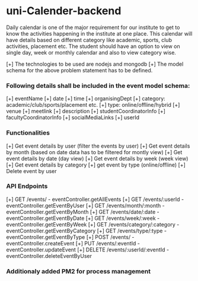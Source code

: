 # uni-Calender-backend

Daily calendar is one of the major requirement for our institute to get to know the activities happening in the institute at one place. This calendar will have details based on different category like academic, sports, club activities, placement etc. The student should have an option to view on single day, week or
monthly calendar and also to view category wise.

[+] The technologies to be used are nodejs and mongodb
[+] The model schema for the above problem statement has to be defined.

### Following details shall be included in the event model schema:

[+] eventName
[+] date
[+] time
[+] organisingDept
[+] category: academic/club/sports/placement etc.
[+] type: online/offline/hybrid
[+] venue
[+] meetlink
[+] description
[+] studentCoordinatorInfo
[+] facultyCoordinatorInfo
[+] socialMediaLinks 
[+] userId


### Functionalities
[+] Get event details by user (filter the events by user) 
[+] Get event details by month (based on date data has to be filtered for montly view) 
[+] Get event details by date (day view)
[+] Get event details by week (week view) 
[+] Get event details by category 
[+] get event by type (online/offline)
[+] Delete event by user


### API Endpoints
[+] GET /events/ - eventController.getAllEvents
[+] GET /events/:userId - eventController.getEventByUser
[+] GET /events/month/:month - eventController.getEventByMonth
[+] GET /events/date/:date - eventController.getEventByDate
[+] GET /events/week/:week - eventController.getEventByWeek
[+] GET /events/category/:category - eventController.getEventByCategory
[+] GET /events/type/:type - eventController.getEventByType
[+] POST /events/ - eventController.createEvent
[+] PUT /events/:eventId - eventController.updateEvent
[+] DELETE /events/:userId/:eventId - eventController.deleteEventByUser


### Additionaly added PM2 for process management 

